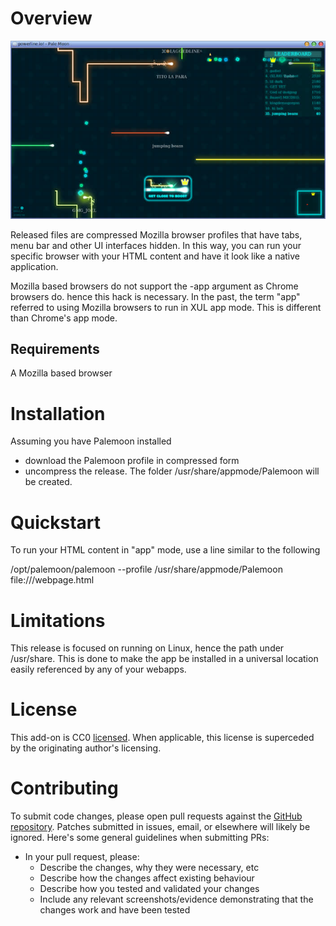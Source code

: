 # Overview
[![screenshot](https://github.com/w00fpack/WebappMode/blob/main/screenshots/main.jpg)](https://raw.github.com/wiki/w00fpack/WebappMode/blob/main/screenshots/main.jpg)

Released files are compressed Mozilla browser profiles that have tabs, menu bar and other UI interfaces hidden. In this way, you can run your specific browser with your HTML content and have it look like a native application.

Mozilla based browsers do not support the -app argument as Chrome browsers do.  hence this hack is necessary.  In the past, the term "app" referred to using Mozilla browsers to run in XUL app mode.  This is different than Chrome's app mode.

## Requirements

A Mozilla based browser

# Installation

Assuming you have Palemoon installed

* download the Palemoon profile in compressed form
* uncompress the release.  The folder /usr/share/appmode/Palemoon will be created.


# Quickstart

To run your HTML content in "app" mode, use a line similar to the following

/opt/palemoon/palemoon --profile /usr/share/appmode/Palemoon file:///webpage.html

# Limitations

This release is focused on running on Linux, hence the path under /usr/share.  This is done to make the app be installed in a universal location easily referenced by any of your webapps.

# License

This add-on is CC0 [licensed](https://github.com/w00fpack/WebappMode/LICENSE).  When applicable, this license is superceded by the originating author's licensing.

# Contributing

To submit code changes, please open pull requests against the [GitHub repository](https://github.com/w00fpack/WebappMode/). Patches submitted in issues, email, or elsewhere will likely be ignored. Here's some general guidelines when submitting PRs:

 * In your pull request, please:
   * Describe the changes, why they were necessary, etc
   * Describe how the changes affect existing behaviour
   * Describe how you tested and validated your changes
   * Include any relevant screenshots/evidence demonstrating that the changes work and have been tested
